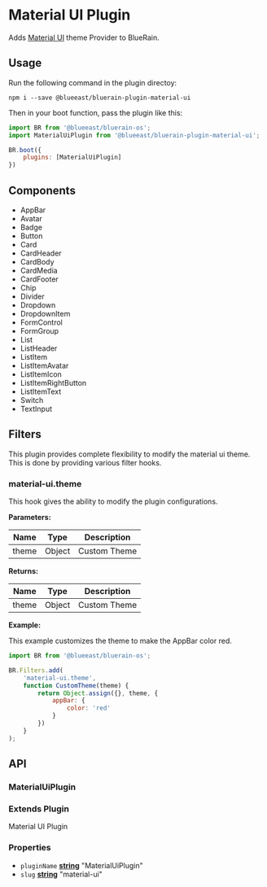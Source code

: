 # Material UI Plugin

Adds [Material UI](http://www.material-ui.com/#/) theme Provider to BlueRain.

## Usage

Run the following command in the plugin directoy:

```shell
npm i --save @blueeast/bluerain-plugin-material-ui
```

Then in your boot function, pass the plugin like this:

```javascript
import BR from '@blueeast/bluerain-os';
import MaterialUiPlugin from '@blueeast/bluerain-plugin-material-ui';

BR.boot({
	plugins: [MaterialUiPlugin]
})
```

## Components

- AppBar
- Avatar
- Badge
- Button
- Card
- CardHeader
- CardBody
- CardMedia
- CardFooter
- Chip
- Divider
- Dropdown
- DropdownItem
- FormControl
- FormGroup
- List
- ListHeader
- ListItem
- ListItemAvatar
- ListItemIcon
- ListItemRightButton
- ListItemText
- Switch
- TextInput

## Filters

This plugin provides complete flexibility to modify the material ui theme. This is done by providing various filter hooks.

### material-ui.theme

This hook gives the ability to modify the plugin configurations.

**Parameters:**

| Name  | Type   | Description  |
| ----- | ------ | ------------ |
| theme | Object | Custom Theme |

**Returns:**

| Name  | Type   | Description  |
| ----- | ------ | ------------ |
| theme | Object | Custom Theme |

**Example:**

This example customizes the theme to make the AppBar color red.

```javascript
import BR from '@blueeast/bluerain-os';

BR.Filters.add(
	'material-ui.theme',
	function CustomTheme(theme) {
		return Object.assign({}, theme, {
			appBar: {
				color: 'red'
			}
		})
	}
);
```

## API

<!-- Generated by documentation.js. Update this documentation by updating the source code. -->

### MaterialUiPlugin

### **Extends Plugin**

Material UI Plugin

### **Properties**

- `pluginName` **[string](https://developer.mozilla.org/en-US/docs/Web/JavaScript/Reference/Global_Objects/String)** "MaterialUiPlugin"
- `slug` **[string](https://developer.mozilla.org/en-US/docs/Web/JavaScript/Reference/Global_Objects/String)** "material-ui"
